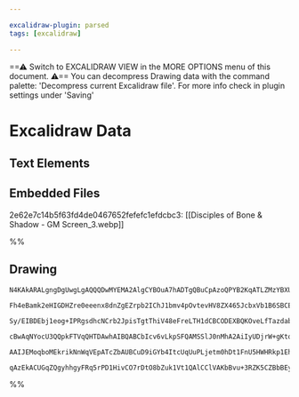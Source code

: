```yaml
---

excalidraw-plugin: parsed
tags: [excalidraw]

---
```

==⚠  Switch to EXCALIDRAW VIEW in the MORE OPTIONS menu of this document. ⚠== You can decompress Drawing data with the command palette: 'Decompress current Excalidraw file'. For more info check in plugin settings under 'Saving'


# Excalidraw Data

## Text Elements
## Embedded Files
2e62e7c14b5f63fd4de0467652fefefc1efdcbc3: [[Disciples of Bone & Shadow - GM Screen_3.webp]]

%%
## Drawing
```compressed-json
N4KAkARALgngDgUwgLgAQQQDwMYEMA2AlgCYBOuA7hADTgQBuCpAzoQPYB2KqATLZMzYBXUtiRoIACyhQ4zZAHoFAc0JRJQgEYA6bGwC2CgF7N6hbEcK4OCtptbErHALRY8RMpWdx8Q1TdIEfARcZgRmBShcZQUebQB2bQBWGjoghH0EDihmbgBtcDBQMBKIEm4IAGEAWQBxAGYAFX0AOQBrVJLIWEQKwn1opH5SzG5nAA4eAAZtADZ6gE4kqfqA

Fh4eBamk2eHIGDHZre0eeenx8dnZgEZrpb2IChJ1bmv4pOvtevHV8ZX465JcbxVb1B6SBCEZTSV71JL1L7rP48YHXOEgh7WZTBbhTB7MKCkNhtBCVNj4NikCqE6zMOC4QLZTqlTS4bBtZREoQcYhkilUiQ0jh0hlZKDMyAAM0I+HwAGVYDiJJI2RpAhKIASiSSAOrPSSvfGE4kIBUwJXoQQeDVc6EccK5NDXB5senYNQHJ1TPGFSBcnn25iO1AcI

Sy/EIBDEbj1eog+IPRgsdhcNCrb2JpisTgtThiV48eFreLTH1dCBCODEXBQKOveLfTazdabBYJ31lZgAEXStejaElBDCD05wjgAEliMG8gBdB6aYQ8gCiwUy2Wnc47RA4HTQofDW7Y7LraEJQgQD2lwUnFR4CFmd/i2Guq00SUl80lxFWxAQU1WszxLMSQ8JKCBgZKz7gcQ2CaNg9Qasw7jiKgBRdGAzq+hhvqbuWhA8lgFS4FMECFAAvuAuEQLg

cBwAqNYocU3QQpkFTVqQHTDAwhAIBQABCbIcv6vLkpSFQAMSSlJ0nMhA2AiIyUDjrW+gKtqpKiQK6DidcCC6bpsnyaQinKRkAnsqO3Iify1LkMK9KKYZCliqZ+gAGIyvKiooZq5LlFxRkmSpakmnqxAvGgfCFHJznZK5IUkmaFq+daAWxUpKkAErCHaDqGtFgUuSpADyboeq8GYFelrluZwUBubg+gyp6qBJGlxlFRktXZHKhBGCh0ztUFGSNFgU

AAIJEMoqboMEkrikNnWqVEpATcZbAUBCuD9iGYb4ItcUqUuPLjetm0hDt1FnU5HWHRkp1EhQjTwD5wmyUhRKygAGgWCyzF81wbEkQJJAscZtdFH3kvgACa3CAZ8PCrPCNz1CigMQ6URhsAY3BMZA9AEOerzkQdGUZNlVmBsGEBvVxnIkL1/XcIN0UM8QCoIHA3CY5A7PVGwv7HbgmjBDtg74MObOkCQfJiWg+MQHx5KXaQyisgAFDwbzULwOt6wm

qAzEkACUGqZQgyhhgyFRq5rPD1HivCO7rDtO8bZuk1Vt1QAlCClVAKbBvu+3RZK5CZBbBEyxwyh4x2WQi2L3BnheHbYEQ3OnqQ54PBwjUoanLpCFA26FznCBe6UdgAFYINgORyvncAC0L+eiyeqAS1LpRsoHjCNDj+Dx+WPQ+WEwQNymGryQSBjPb0e57Q8FLHuLQ5p+W+ChBNU8D0P3Ah+R4BkfwEBXuEeMUWRQA===
```
%%